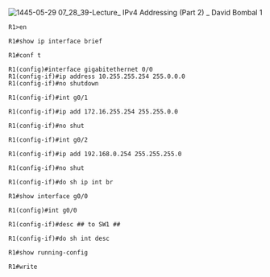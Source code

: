 
![1445-05-29 07_28_39-Lecture_ IPv4 Addressing (Part 2) _ David Bombal 1](https://github.com/0xVoLk/CCNA-Note/assets/100092212/4dbcfefd-cccb-403b-ad50-eb7c6cb1e013)

```R1>en```

```R1#show ip interface brief```

```R1#conf t```

```
R1(config)#interface gigabitethernet 0/0
R1(config-if)#ip address 10.255.255.254 255.0.0.0
R1(config-if)#no shutdown
```
```
R1(config-if)#int g0/1

R1(config-if)#ip add 172.16.255.254 255.255.0.0

R1(config-if)#no shut
```

```
R1(config-if)#int g0/2

R1(config-if)#ip add 192.168.0.254 255.255.255.0

R1(config-if)#no shut
```

```R1(config-if)#do sh ip int br```


```R1#show interface g0/0```


```
R1(config)#int g0/0

R1(config-if)#desc ## to SW1 ##

R1(config-if)#do sh int desc
```

```
R1#show running-config

R1#write
```
